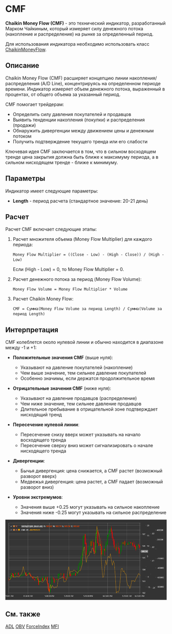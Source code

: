 # CMF

**Chaikin Money Flow (CMF)** - это технический индикатор, разработанный Марком Чайкиным, который измеряет силу денежного потока (накопление и распределение) на рынке за определенный период.

Для использования индикатора необходимо использовать класс [ChaikinMoneyFlow](xref:StockSharp.Algo.Indicators.ChaikinMoneyFlow).

## Описание

Chaikin Money Flow (CMF) расширяет концепцию линии накопления/распределения (A/D Line), концентрируясь на определенном периоде времени. Индикатор измеряет объем денежного потока, выраженный в процентах, от общего объема за указанный период.

CMF помогает трейдерам:
- Определить силу давления покупателей и продавцов
- Выявить тенденции накопления (покупки) и распределения (продажи)
- Обнаружить дивергенции между движением цены и денежным потоком
- Получить подтверждение текущего тренда или его слабости

Ключевая идея CMF заключается в том, что в сильном восходящем тренде цена закрытия должна быть ближе к максимуму периода, а в сильном нисходящем тренде - ближе к минимуму.

## Параметры

Индикатор имеет следующие параметры:
- **Length** - период расчета (стандартное значение: 20-21 день)

## Расчет

Расчет CMF включает следующие этапы:

1. Расчет множителя объема (Money Flow Multiplier) для каждого периода:
   ```
   Money Flow Multiplier = ((Close - Low) - (High - Close)) / (High - Low)
   ```
   
   Если (High - Low) = 0, то Money Flow Multiplier = 0.

2. Расчет денежного потока за период (Money Flow Volume):
   ```
   Money Flow Volume = Money Flow Multiplier * Volume
   ```

3. Расчет Chaikin Money Flow:
   ```
   CMF = Сумма(Money Flow Volume за период Length) / Сумма(Volume за период Length)
   ```

## Интерпретация

CMF колеблется около нулевой линии и обычно находится в диапазоне между -1 и +1:

- **Положительные значения CMF** (выше нуля):
  - Указывают на давление покупателей (накопление)
  - Чем выше значение, тем сильнее давление покупателей
  - Особенно значимы, если держатся продолжительное время

- **Отрицательные значения CMF** (ниже нуля):
  - Указывают на давление продавцов (распределение)
  - Чем ниже значение, тем сильнее давление продавцов
  - Длительное пребывание в отрицательной зоне подтверждает нисходящий тренд

- **Пересечение нулевой линии**:
  - Пересечение снизу вверх может указывать на начало восходящего тренда
  - Пересечение сверху вниз может сигнализировать о начале нисходящего тренда

- **Дивергенции**:
  - Бычья дивергенция: цена снижается, а CMF растет (возможный разворот вверх)
  - Медвежья дивергенция: цена растет, а CMF падает (возможный разворот вниз)

- **Уровни экстремумов**:
  - Значения выше +0.25 могут указывать на сильное накопление
  - Значения ниже -0.25 могут указывать на сильное распределение

![indicator_chaikin_money_flow](../../../../images/indicator_chaikin_money_flow.png)

## См. также

[ADL](accumulation_distribution_line.md)
[OBV](on_balance_volume.md)
[ForceIndex](force_index.md)
[MFI](money_flow_index.md)